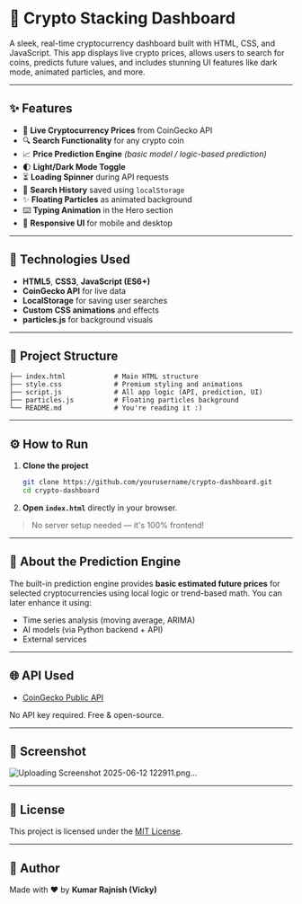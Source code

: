 
# 🚀 Crypto Stacking Dashboard

A sleek, real-time cryptocurrency dashboard built with HTML, CSS, and JavaScript. This app displays live crypto prices, allows users to search for coins, predicts future values, and includes stunning UI features like dark mode, animated particles, and more.

---

## ✨ Features

- 🔄 **Live Cryptocurrency Prices** from CoinGecko API
- 🔍 **Search Functionality** for any crypto coin
- 📈 **Price Prediction Engine** *(basic model / logic-based prediction)*
- 🌓 **Light/Dark Mode Toggle**
- ⏳ **Loading Spinner** during API requests
- 🧠 **Search History** saved using `localStorage`
- ✨ **Floating Particles** as animated background
- ⌨️ **Typing Animation** in the Hero section
- 📱 **Responsive UI** for mobile and desktop

---

## 🔧 Technologies Used

- **HTML5**, **CSS3**, **JavaScript (ES6+)**
- **CoinGecko API** for live data
- **LocalStorage** for saving user searches
- **Custom CSS animations** and effects
- **particles.js** for background visuals

---

## 📁 Project Structure

```
├── index.html            # Main HTML structure
├── style.css             # Premium styling and animations
├── script.js             # All app logic (API, prediction, UI)
├── particles.js          # Floating particles background
└── README.md             # You're reading it :)
```

---

## ⚙️ How to Run

1. **Clone the project**
   ```bash
   git clone https://github.com/yourusername/crypto-dashboard.git
   cd crypto-dashboard
   ```

2. **Open `index.html`** directly in your browser.

> No server setup needed — it's 100% frontend!

---

## 🔮 About the Prediction Engine

The built-in prediction engine provides **basic estimated future prices** for selected cryptocurrencies using local logic or trend-based math. You can later enhance it using:
- Time series analysis (moving average, ARIMA)
- AI models (via Python backend + API)
- External services

---

## 🌐 API Used

- [CoinGecko Public API](https://www.coingecko.com/en/api)

No API key required. Free & open-source.

---

## 📸 Screenshot

![Uploading Screenshot 2025-06-12 122911.png…]()


---

## 📜 License

This project is licensed under the [MIT License](LICENSE).

---

## 🙌 Author

Made with ❤️ by **Kumar Rajnish (Vicky)**
